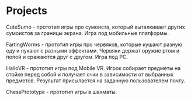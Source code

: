 # Projects
CuteSumo - прототип игры про сумоиста, который выталкивает других сумоистов за границы экрана. Игра под мобильные платформы.

FartingWorms - прототип игры про червяков, которые кушают разную еду и пукают с разными эффектами. Червяки держат оружие ртом и попой и сражаются друг с другом. Игра под PC.

HalloVR - прототип игры под Mobile VR. Игрок собирает предметы на стойке перед собой и получает очки в зависимости от выбранных предметов. Результат присылается на заданную пользователем почту.

ChessPrototype - прототип игры в шахматы.
